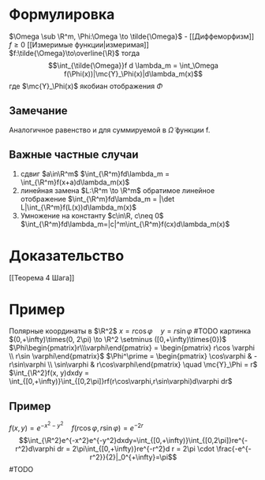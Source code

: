 # Формулировка
$\Omega \sub \R^m, \Phi:\Omega \to \tilde{\Omega}$ - [[Диффеморфизм]] $f \geq 0$ [[Измеримые функции|измеримая]] $f:\tilde{\Omega}\to\overline{\R}$ тогда
$$\int_{\tilde{\Omega}}f d \lambda_m = \int_\Omega f(\Phi(x))|\mc{Y}_\Phi(x)|d\lambda_m(x)$$
где $\mc{Y}_\Phi(x)$ якобиан отображения $\Phi$
## Замечание
Аналогичное равенство и для суммируемой в $\tilde{\Omega}$ функции f.
## Важные частные случаи
1. сдвиг $a\in\R^m$   $\int_{\R^m}fd\lambda_m = \int_{\R^m}f(x+a)d\lambda_m(x)$
2. линейная замена $L:\R^m \to \R^m$ обратимое линейное отображение $\int_{\R^m}fd\lambda_m = |\det L|\int_{\R^m}f(L(x))d\lambda_m(x)$
3. Умножение на константу $c\in\R, c\neq 0$     $\int_{\R^m}fd\lambda_m=|c|^m\int_{\R^m}f(cx)d\lambda_m(x)$
# Доказательство
[[Теорема 4 Шага]]
# Пример
Полярные координаты в $\R^2$
$x = r\cos \varphi \quad y = r\sin \varphi$ 
#TODO картинка
$(0,+\infty)\times(0, 2\pi) \to \R^2 \setminus ([0,+\infty)\times{0})$
$\Phi\begin{pmatrix}r\\\varphi\end{pmatrix} = \begin{pmatrix} r\cos \varphi \\ r\sin \varphi\end{pmatrix}$
$\Phi^\prime = \begin{pmatrix} \cos\varphi & -r\sin\varphi \\ \sin\varphi & r\cos\varphi\end{pmatrix} \quad \mc{Y}_\Phi = r$
$\int_{\R^2}f(x, y)dxdy = \int_{[0,+\infty)}\int_{[0,2\pi]}rf(r\cos\varphi,r\sin\varphi)d\varphi dr$
## Пример
$f(x,y) = e^{-x^2-y^2} \quad f(r\cos\varphi,r\sin\varphi)=e^{-2r}$
$$\int_{\R^2}e^{-x^2}e^{-y^2}dxdy=\int_{[0,+\infty)}\int_{[0,2\pi]}re^{-r^2}d\varphi dr = 2\pi\int_{[0,+\infty)}re^{-r^2}d r = 2\pi \cdot \frac{-e^{-r^2}}{2}|_0^{+\infty}=\pi$$
#TODO 
